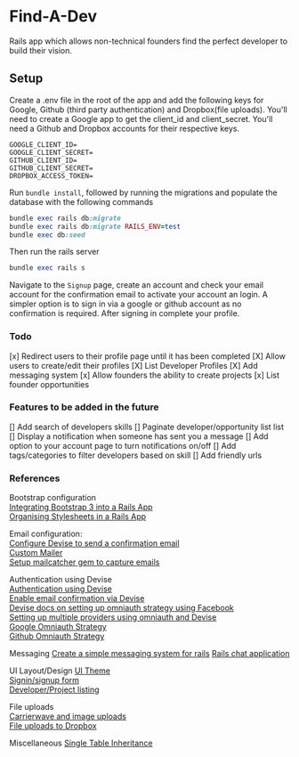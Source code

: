 # Find-A-Dev
Rails app which allows non-technical founders find the perfect developer to build their vision.

## Setup

Create a .env file in the root of the app and add the following keys for Google, Github (third party authentication) and Dropbox(file uploads). You'll need to create a Google app to get the client_id and client_secret. You'll need a Github and Dropbox accounts for their respective keys. 

```text
GOOGLE_CLIENT_ID=
GOOGLE_CLIENT_SECRET=
GITHUB_CLIENT_ID=
GITHUB_CLIENT_SECRET=
DROPBOX_ACCESS_TOKEN=
```

Run `bundle install`, followed by running the migrations and populate the database with the following commands

```ruby
bundle exec rails db:migrate
bundle exec rails db:migrate RAILS_ENV=test
bundle exec db:seed
```

Then run the rails server

```ruby
bundle exec rails s
```

Navigate to the `Signup` page, create an account and check your email account for the confirmation email to activate your account an login. A simpler option is to sign in via a google or github account as no confirmation is required. After signing in complete your profile.



### Todo

[x] Redirect users to their profile page until it has been completed
[X] Allow users to create/edit their profiles
[X] List Developer Profiles
[X] Add messaging system
[x] Allow founders the ability to create projects
[x] List founder opportunities



### Features to be added in the future
[] Add search of developers skills
[] Paginate developer/opportunity list list
[] Display a notification when someone has sent you a message
[] Add option to your account page to turn notifications on/off
[] Add tags/categories to filter developers based on skill
[] Add friendly urls



### References

Bootstrap configuration  
[Integrating Bootstrap 3 into a Rails App](https://rails.devcamp.com/professional-rails-development-course/ui-ux-integration/implementing-twitter-bootstrap-into-a-rails-application)  
[Organising Stylesheets in a Rails App](https://mattboldt.com/organizing-css-and-sass-rails/)  

Email configuration:  
[Configure Devise to send a confirmation email](https://github.com/plataformatec/devise/wiki/How-To:-Use-custom-mailer)  
[Custom Mailer](https://github.com/plataformatec/devise/wiki/How-To:-Use-custom-mailer)  
[Setup mailcatcher gem to capture emails](https://stackoverflow.com/questions/8186584/how-do-i-set-up-email-confirmation-with-devise)

Authentication using Devise  
[Authentication using Devise](https://rails.devcamp.com/trails/dissecting-rails-5/campsites/rails-5-authentication)  
[Enable email confirmation via Devise](https://github.com/plataformatec/devise/wiki/How-To:-Add-:confirmable-to-Users)  
[Devise docs on setting up omniauth strategy using Facebook](https://github.com/plataformatec/devise/wiki/OmniAuth:-Overview)  
[Setting up multiple providers using omniauth and Devise](https://scotch.io/tutorials/integrating-social-login-in-a-ruby-on-rails-application)  
[Google Omniauth Strategy](https://github.com/zquestz/omniauth-google-oauth2)  
[Github Omniauth Strategy](https://github.com/omniauth/omniauth-github)  

Messaging
[Create a simple messaging system for rails](https://medium.com/@danamulder/tutorial-create-a-simple-messaging-system-on-rails-d9b94b0fbca1)
[Rails chat application](https://www.nopio.com/blog/rails-real-time-chat-application-part-1/) 

UI Layout/Design
[UI Theme](https://www.creative-tim.com/product/paper-kit)  
[Signin/signup form](https://dribbble.com/shots/1816129-25DaysOf-io-Login/attachments/301216)  
[Developer/Project listing](http://lesseverything.com/)  


File uploads  
[Carrierwave and image uploads](https://rails.devcamp.com/dissecting-rails-5/images-videos-rails-5/deep-dive-installing-configuring-carrierwave-image-uploads-rails-5)  
[File uploads to Dropbox](https://github.com/robin850/carrierwave-dropbox)  

Miscellaneous
[Single Table Inheritance](http://www.informit.com/articles/article.aspx?p=2220311&seqNum=4)  
